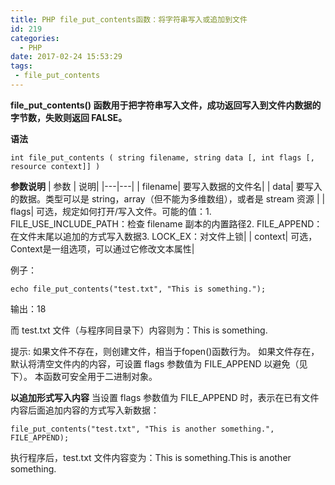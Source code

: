 ```yaml
---
title: PHP file_put_contents函数：将字符串写入或追加到文件
id: 219
categories:
  - PHP
date: 2017-02-24 15:53:29
tags:
 - file_put_contents
---
```

**file_put_contents() 函数用于把字符串写入文件，成功返回写入到文件内数据的字节数，失败则返回 FALSE。**
<!--more-->
**语法**
```
int file_put_contents ( string filename, string data [, int flags [, resource context]] )
```
**参数说明**
| 参数 | 说明|
|---|---|
| filename| 要写入数据的文件名|
| data| 要写入的数据。类型可以是 string，array（但不能为多维数组），或者是 stream 资源 |
| flags| 可选，规定如何打开/写入文件。可能的值：1.  FILE_USE_INCLUDE_PATH：检查 filename 副本的内置路径2.  FILE_APPEND：在文件末尾以追加的方式写入数据3.  LOCK_EX：对文件上锁|
| context| 可选，Context是一组选项，可以通过它修改文本属性|

例子：

```
echo file_put_contents("test.txt", "This is something.");
```
 输出：18

 而 test.txt 文件（与程序同目录下）内容则为：This is something.

提示:
如果文件不存在，则创建文件，相当于fopen()函数行为。
如果文件存在，默认将清空文件内的内容，可设置 flags 参数值为 FILE_APPEND 以避免（见下）。
本函数可安全用于二进制对象。

**以追加形式写入内容**
当设置 flags 参数值为 FILE_APPEND 时，表示在已有文件内容后面追加内容的方式写入新数据：

```
file_put_contents("test.txt", "This is another something.", FILE_APPEND);
```
执行程序后，test.txt 文件内容变为：This is something.This is another something.
    